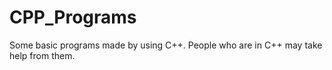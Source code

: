 # CPP_Programs
Some basic programs made by using C++. People who are in C++ may take help from them.
